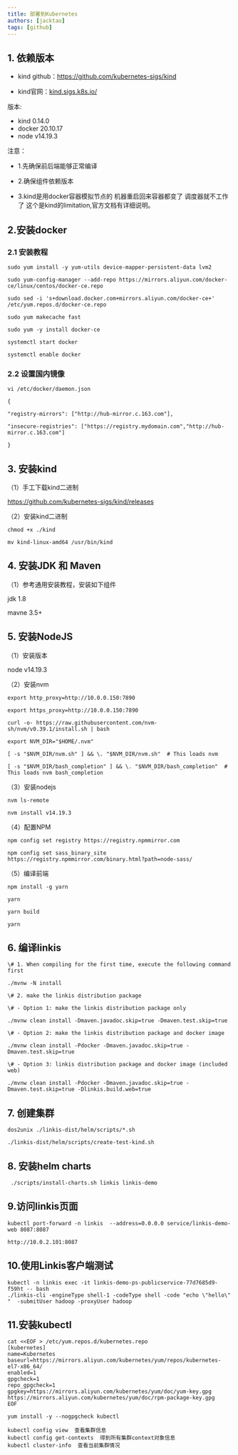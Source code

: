 ```yaml
---
title: 部署到Kubernetes
authors: [jacktao]
tags: [github]
---
```


## 1. 依赖版本

- kind github：<https://github.com/kubernetes-sigs/kind>

- kind官网：[kind.sigs.k8s.io/](https://kind.sigs.k8s.io/)

版本:

- kind 0.14.0
- docker  20.10.17
- node v14.19.3

注意：

- 1.先确保前后端能够正常编译

- 2.确保组件依赖版本

- 3.kind是用docker容器模拟节点的 机器重启回来容器都变了 调度器就不工作了 这个是kind的limitation,官方文档有详细说明。

## 2.安装docker

### 2.1 安装教程

```
sudo yum install -y yum-utils device-mapper-persistent-data lvm2

sudo yum-config-manager --add-repo https://mirrors.aliyun.com/docker-ce/linux/centos/docker-ce.repo

sudo sed -i 's+download.docker.com+mirrors.aliyun.com/docker-ce+' /etc/yum.repos.d/docker-ce.repo

sudo yum makecache fast

sudo yum -y install docker-ce

systemctl start docker

systemctl enable docker
```

### 2.2 设置国内镜像

```
vi /etc/docker/daemon.json

{

"registry-mirrors": ["http://hub-mirror.c.163.com"],

"insecure-registries": ["https://registry.mydomain.com","http://hub-mirror.c.163.com"]

}
```

## 3. 安装kind

（1）手工下载kind二进制

<https://github.com/kubernetes-sigs/kind/releases>

（2）安装kind二进制

```
chmod +x ./kind

mv kind-linux-amd64 /usr/bin/kind
```

## 4. 安装JDK 和 Maven

（1）参考通用安装教程，安装如下组件

jdk 1.8

mavne 3.5+

## 5. 安装NodeJS

（1）安装版本

node v14.19.3

（2）安装nvm

```
export http_proxy=http://10.0.0.150:7890

export https_proxy=http://10.0.0.150:7890

curl -o- https://raw.githubusercontent.com/nvm-sh/nvm/v0.39.1/install.sh | bash

export NVM_DIR="$HOME/.nvm"

[ -s "$NVM_DIR/nvm.sh" ] && \. "$NVM_DIR/nvm.sh"  # This loads nvm

[ -s "$NVM_DIR/bash_completion" ] && \. "$NVM_DIR/bash_completion"  # This loads nvm bash_completion
```

（3）安装nodejs

```
nvm ls-remote

nvm install v14.19.3
```

（4）配置NPM

```
npm config set registry https://registry.npmmirror.com

npm config set sass_binary_site https://registry.npmmirror.com/binary.html?path=node-sass/
```

（5）编译前端

```
npm install -g yarn

yarn

yarn build

yarn
```

## 6. 编译linkis

```
\# 1. When compiling for the first time, execute the following command first

./mvnw -N install

\# 2. make the linkis distribution package

\# - Option 1: make the linkis distribution package only

./mvnw clean install -Dmaven.javadoc.skip=true -Dmaven.test.skip=true

\# - Option 2: make the linkis distribution package and docker image

./mvnw clean install -Pdocker -Dmaven.javadoc.skip=true -Dmaven.test.skip=true

\# - Option 3: linkis distribution package and docker image (included web)

./mvnw clean install -Pdocker -Dmaven.javadoc.skip=true -Dmaven.test.skip=true -Dlinkis.build.web=true
```

## 7. 创建集群

```
dos2unix ./linkis-dist/helm/scripts/*.sh

./linkis-dist/helm/scripts/create-test-kind.sh
```

## 8. 安装helm charts

```
 ./scripts/install-charts.sh linkis linkis-demo
```

## 9.访问linkis页面

```
kubectl port-forward -n linkis  --address=0.0.0.0 service/linkis-demo-web 8087:8087

http://10.0.2.101:8087
```

## 10.使用Linkis客户端测试

```
kubectl -n linkis exec -it linkis-demo-ps-publicservice-77d7685d9-f59ht -- bash
./linkis-cli -engineType shell-1 -codeType shell -code "echo \"hello\" "  -submitUser hadoop -proxyUser hadoop
```

## 11.安装kubectl

```
cat <<EOF > /etc/yum.repos.d/kubernetes.repo
[kubernetes]
name=Kubernetes
baseurl=https://mirrors.aliyun.com/kubernetes/yum/repos/kubernetes-el7-x86_64/
enabled=1
gpgcheck=1
repo_gpgcheck=1
gpgkey=https://mirrors.aliyun.com/kubernetes/yum/doc/yum-key.gpg https://mirrors.aliyun.com/kubernetes/yum/doc/rpm-package-key.gpg
EOF

yum install -y --nogpgcheck kubectl

kubectl config view  查看集群信息
kubectl config get-contexts  得到所有集群context对象信息
kubectl cluster-info  查看当前集群情况
```
